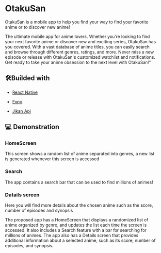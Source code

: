 # OtakuSan

OtakuSan is a mobile app to help you find your way to find your favorite anime or to discover new anime!

The ultimate mobile app for anime lovers. Whether you're looking to find your next favorite anime or discover new and exciting series, OtakuSan has you covered. With a vast database of anime titles, you can easily search and browse through different genres, ratings, and more. Never miss a new episode or release with OtakuSan's customized watchlist and notifications. Get ready to take your anime obsession to the next level with OtakuSan!"

## 🛠️Builded with 
* [React Native](https://github.com/facebook/react-native) 

* [Expo](https://github.com/expo/expo)

* [Jikan Api](https://github.com/jikan-me/jikan) 

## 💻 Demonstration

### HomeScreen
This screen shows a random list of anime separated into genres, a new list is generated whenever this screen is accessed

<!-- <img src="https://github.com/PedroCororatte/YourAnimeList/blob/main/Homescreen.gif" width="300" height="600" title="Homescreen"> -->

### Search
The app contains a search bar that can be used to find millions of animes!

<!-- <img src="https://github.com/PedroCororatte/YourAnimeList/blob/main/Search.gif" width="300" height="600" title="Homescreen"> -->

### Datails screen

 Here you will find more details about the chosen anime such as the score, number of episodes and synopsis

<!-- <img src="https://github.com/PedroCororatte/YourAnimeList/blob/main/datail_02.jpg" width="300" height="600" title="Homescreen"> -->
The proposed app has a HomeScreen that displays a randomized list of anime organized by genre, and updates the list each time the screen is accessed. It also includes a Search feature with a bar for searching for millions of animes. The app also has a Details screen that provides additional information about a selected anime, such as its score, number of episodes, and synopsis.

